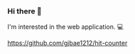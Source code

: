 ### Hi there 👋


I'm interested in the web application. 💻

https://github.com/gjbae1212/hit-counter

<!--[sumiini's github stats](https://github-readme-stats.vercel.app/api?username=sumiini&show_icons=true&hide=["issues"])-->
<!--
**sumiini/sumiini** is a ✨ _special_ ✨ repository because its `README.md` (this file) appears on your GitHub profile.

Here are some ideas to get you started:

- 🔭 I’m currently working on ...
- 🌱 I’m currently learning ...
- 👯 I’m looking to collaborate on ...
- 🤔 I’m looking for help with ...
- 💬 Ask me about ...
- 📫 How to reach me: ...
- 😄 Pronouns: ...
- ⚡ Fun fact: ...
-->
